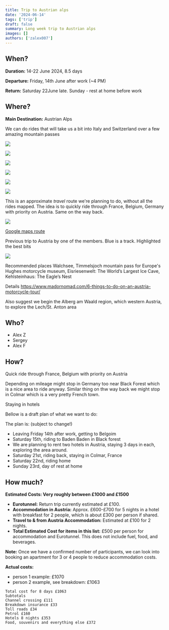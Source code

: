 ```yaml
---
title: Trip to Austrian alps
date: '2024-06-14'
tags: ['trip']
draft: false 
summary: Long week trip to Austrian alps
images: []
authors: ['zalex007']
---
```


## When?  

**Duration:** 14-22 June 2024, 8.5 days

**Departure:** Friday, 14th June after work (~4 PM)

**Return:** Saturday 22June late. Sunday - rest at home before work

## Where?

**Main Destination:** Austrian Alps

We can do rides that will take us a bit into Italy and Switzerland over a few amazing mountain passes

![](https://i.ibb.co/vP7HKVt/PXL-20230529-104733595.jpg)

![](https://i.ibb.co/gRMQG31/PXL-20230528-080955710.jpg)

![](https://i.ibb.co/n7s9Qb1/PXL-20230528-073316325.jpg)

![](https://i.ibb.co/SNjZxCm/PXL-20230602-182917095.jpg)

![](https://i.ibb.co/NKh7Yfk/PXL-20230531-150820498.jpg)

![](https://www.madornomad.com/wp-content/uploads/2020/09/Austria-Motorcycle-Travel-Guides-24.jpg.webp)

This is an approximate _travel_ route we're planning to do, without all the rides mapped. The idea is to quickly ride through France, Belgium, Germany with priority on Austria. Same on the way back.

![](https://i.ibb.co/N1Ym9TX/2023-11-09-13-54.png)

[Google maps route](https://www.google.com/maps/dir/Calais,+France/Valenciennes,+France/Black+Forest,+Germany/Uttendorf,+Austria/Landeck,+Austria/Freiburg+im+Breisgau,+Germany/Colmar,+France/Calais,+France/@49.0344541,4.5673029,7z/data=!3m1!4b1!4m55!4m54!1m5!1m1!1s0x47dc3f75d7f1e363:0xacbed9e08cd279f4!2m2!1d1.8540644!2d50.9476487!1m5!1m1!1s0x47c2edc768b409b3:0xb5f4dcec0bfdf494!2m2!1d3.518332!2d50.357113!1m10!1m1!1s0x4790ec232f1791bd:0xdbe2bec8ae87edf1!2m2!1d8.185997!2d48.2774862!3m4!1m2!1d10.8269453!2d47.4182537!3s0x479cfb485df47535:0x5792d84f399198cc!1m5!1m1!1s0x47770741ddfe0d47:0xadb8c4c333845708!2m2!1d12.5724671!2d47.2821635!1m5!1m1!1s0x479cc5bef45cb481:0xf4e50a98a1bc1662!2m2!1d10.56558!2d47.14057!1m5!1m1!1s0x47911b26560bd665:0x41f6bb7a5df57b0!2m2!1d7.8421043!2d47.9990077!1m5!1m1!1s0x479165dff670c1cf:0xe35d7e3e616ce966!2m2!1d7.358512!2d48.0793589!1m5!1m1!1s0x47dc3f75d7f1e363:0xacbed9e08cd279f4!2m2!1d1.8540644!2d50.9476487!3e0?entry=ttu)

Previous trip to Austria by one of the members. Blue is a track. Highlighted the best bits

![](https://habrastorage.org/webt/3s/co/bg/3scobgcjnfj_elt_pw5onkwrpd8.jpeg)

Recommended places Walchsee, Timmelsjoch mountain pass for Europe's Hughes motorcycle museum, Eisriesenwelt: The World’s Largest Ice Cave, Kehlsteinhaus: The Eagle’s Nest

Details https://www.madornomad.com/6-things-to-do-on-an-austria-motorcycle-tour/

Also suggest we begin the Alberg am Waald region, which western Austria, to explore the Lech/St. Anton area

## Who?

- Alex Z
- Sergey
- Alex F

## How?

Quick ride through France, Belgium with priority on Austria

Depending on mileage might stop in Germany too near Black Forest which is a nice area to ride anyway.
Similar thing on thw way back we might stop in Colmar which is a very pretty French town.

Staying in hotels

Bellow is a draft plan of what we want to do:

The plan is: (subject to change!)
- Leaving Friday 14th after work, getting to Belgoim
- Saturday 15th, riding to Baden Baden in Black forest
- We are planning to rent two hotels in Austria, staying 3 days in each, exploring the area around.
- Saturday 21st, riding back, staying in Colmar, France
- Saturday 22nd, riding home
- Sunday 23rd, day of rest at home

## How much?

**Estimated Costs: Very roughly between £1000 and £1500**

- **Eurotunnel:** Return trip currently estimated at £100.
- **Accommodation in Austria:** Approx. £600-£700 for 5 nights in a hotel with breakfast for 2 people, which is about £300 per person if shared.
- **Travel to & from Austria Accommodation:** Estimated at £100 for 2 nights.
- **Total Estimated Cost for items in this list:** £500 per person for accommodation and Eurotunnel. This does not include fuel, food, and beverages.


**Note:**
Once we have a confirmed number of participants, we can look into booking an apartment for 3 or 4 people to reduce accommodation costs.


**Actual costs:**

* person 1 example: £1070
* person 2 example, see breakdown: £1063
```
Total cost for 8 days £1063
Subtotals
Channel crossing £111
Breakdown insurance £33
Toll roads £34
Petrol £160
Hotels 8 nights £353
Food, souvenirs and everything else £372
